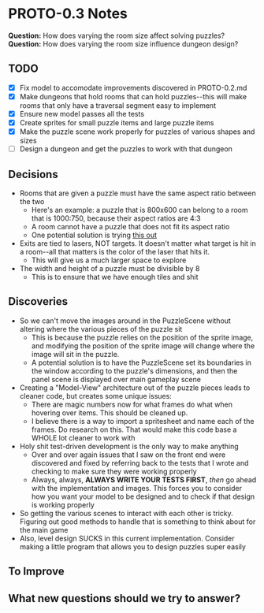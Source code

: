 # PROTO-0.3 Notes

**Question:** How does varying the room size affect solving puzzles?
**Question:** How does varying the room size influence dungeon design?

## TODO

- [x] Fix model to accomodate improvements discovered in PROTO-0.2.md
- [x] Make dungeons that hold rooms that can hold puzzles--this will make rooms that only have a traversal segment easy to implement
- [x] Ensure new model passes all the tests
- [x] Create sprites for small puzzle items and large puzzle items
- [x] Make the puzzle scene work properly for puzzles of various shapes and sizes
- [ ] Design a dungeon and get the puzzles to work with that dungeon

## Decisions

* Rooms that are given a puzzle must have the same aspect ratio between the two
	* Here's an example: a puzzle that is 800x600 can belong to a room that is 1000:750, because their aspect ratios are 4:3
	* A room cannot have a puzzle that does not fit its aspect ratio
	* One potential solution is trying [this out](http://labs.phaser.io/edit.html?src=src\scenes\drag%20scenes%20demo.js)
* Exits are tied to lasers, NOT targets. It doesn't matter what target is hit in a room--all that matters is the color of the laser that hits it.
	* This will give us a much larger space to explore
* The width and height of a puzzle must be divisible by 8
	* This is to ensure that we have enough tiles and shit

## Discoveries

* So we can't move the images around in the PuzzleScene without altering where the various pieces of the puzzle sit
	* This is because the puzzle relies on the position of the sprite image, and modifying the position of the sprite image will change where the image will sit in the puzzle.
	* A potential solution is to have the PuzzleScene set its boundaries in the window according to the puzzle's dimensions, and then the panel scene is displayed over main gameplay scene
* Creating a "Model-View" architecture out of the puzzle pieces leads to cleaner code, but creates some unique issues:
	* There are magic numbers now for what frames do what when hovering over items. This should be cleaned up.
	* I believe there is a way to import a spritesheet and name each of the frames. Do research on this. That would make this code base a WHOLE lot cleaner to work with
* Holy shit test-driven development is the only way to make anything
	* Over and over again issues that I saw on the front end were discovered and fixed by referring back to the tests that I wrote and checking to make sure they were working properly
	* Always, always, **ALWAYS WRITE YOUR TESTS FIRST**, *then* go ahead with the implementation and images. This forces you to consider how you want your model to be designed and to check if that design is working properly
* So getting the various scenes to interact with each other is tricky. Figuring out good methods to handle that is something to think about for the main game
* Also, level design SUCKS in this current implementation. Consider making a little program that allows you to design puzzles super easily

## To Improve

## What new questions should we try to answer?
